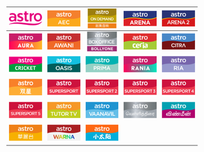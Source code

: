 | ![](https://raw.githubusercontent.com/RevGear/logo/master/International/Astro/Astro.png) | ![](https://raw.githubusercontent.com/RevGear/logo/master/International/Astro/AstroAEC.png) | ![](https://raw.githubusercontent.com/RevGear/logo/master/International/Astro/AstroAOD.png) | ![](https://raw.githubusercontent.com/RevGear/logo/master/International/Astro/AstroArena.png) | ![](https://raw.githubusercontent.com/RevGear/logo/master/International/Astro/AstroArena2.png) | 
|:---:|:---:|:---:|:---:|:---:| 
| ![](https://raw.githubusercontent.com/RevGear/logo/master/International/Astro/AstroAura.png) | ![](https://raw.githubusercontent.com/RevGear/logo/master/International/Astro/AstroAwani.png) | ![](https://raw.githubusercontent.com/RevGear/logo/master/International/Astro/AstroBollyOne.png) | ![](https://raw.githubusercontent.com/RevGear/logo/master/International/Astro/AstroCeria.png) | ![](https://raw.githubusercontent.com/RevGear/logo/master/International/Astro/AstroCitra.png) | 
| ![](https://raw.githubusercontent.com/RevGear/logo/master/International/Astro/AstroCricket.png) | ![](https://raw.githubusercontent.com/RevGear/logo/master/International/Astro/AstroOasis.png) | ![](https://raw.githubusercontent.com/RevGear/logo/master/International/Astro/AstroPrima.png) | ![](https://raw.githubusercontent.com/RevGear/logo/master/International/Astro/AstroRania.png) | ![](https://raw.githubusercontent.com/RevGear/logo/master/International/Astro/AstroRia.png) | 
| ![](https://raw.githubusercontent.com/RevGear/logo/master/International/Astro/AstroShuangXing.png) | ![](https://raw.githubusercontent.com/RevGear/logo/master/International/Astro/AstroSuperSport.png) | ![](https://raw.githubusercontent.com/RevGear/logo/master/International/Astro/AstroSuperSport2.png) | ![](https://raw.githubusercontent.com/RevGear/logo/master/International/Astro/AstroSuperSport3.png) | ![](https://raw.githubusercontent.com/RevGear/logo/master/International/Astro/AstroSuperSport4.png) | 
| ![](https://raw.githubusercontent.com/RevGear/logo/master/International/Astro/AstroSuperSport5.png) | ![](https://raw.githubusercontent.com/RevGear/logo/master/International/Astro/AstroTutorTV.png) | ![](https://raw.githubusercontent.com/RevGear/logo/master/International/Astro/AstroVaanavil.png) | ![](https://raw.githubusercontent.com/RevGear/logo/master/International/Astro/AstroVellithirai.png) | ![](https://raw.githubusercontent.com/RevGear/logo/master/International/Astro/AstroVinmeen.png) | 
| ![](https://raw.githubusercontent.com/RevGear/logo/master/International/Astro/AstroWahLaiToi.png) | ![](https://raw.githubusercontent.com/RevGear/logo/master/International/Astro/AstroWarna.png) | ![](https://raw.githubusercontent.com/RevGear/logo/master/International/Astro/AstroXiaoTaiYang.png)  | 

